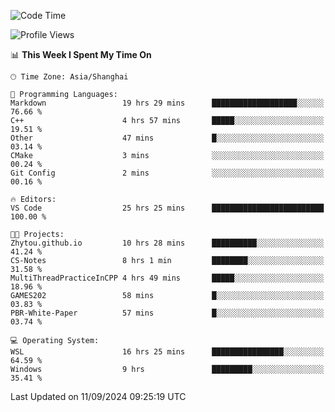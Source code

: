 <!--START_SECTION:waka-->
![Code Time](http://img.shields.io/badge/Code%20Time-1%2C974%20hrs%2020%20mins-blue)

![Profile Views](http://img.shields.io/badge/Profile%20Views-0-blue)

📊 **This Week I Spent My Time On** 

```text
🕑︎ Time Zone: Asia/Shanghai

💬 Programming Languages: 
Markdown                 19 hrs 29 mins      ███████████████████░░░░░░   76.66 % 
C++                      4 hrs 57 mins       █████░░░░░░░░░░░░░░░░░░░░   19.51 % 
Other                    47 mins             █░░░░░░░░░░░░░░░░░░░░░░░░   03.14 % 
CMake                    3 mins              ░░░░░░░░░░░░░░░░░░░░░░░░░   00.24 % 
Git Config               2 mins              ░░░░░░░░░░░░░░░░░░░░░░░░░   00.16 % 

🔥 Editors: 
VS Code                  25 hrs 25 mins      █████████████████████████   100.00 % 

🐱‍💻 Projects: 
Zhytou.github.io         10 hrs 28 mins      ██████████░░░░░░░░░░░░░░░   41.24 % 
CS-Notes                 8 hrs 1 min         ████████░░░░░░░░░░░░░░░░░   31.58 % 
MultiThreadPracticeInCPP 4 hrs 49 mins       █████░░░░░░░░░░░░░░░░░░░░   18.96 % 
GAMES202                 58 mins             █░░░░░░░░░░░░░░░░░░░░░░░░   03.83 % 
PBR-White-Paper          57 mins             █░░░░░░░░░░░░░░░░░░░░░░░░   03.74 % 

💻 Operating System: 
WSL                      16 hrs 25 mins      ████████████████░░░░░░░░░   64.59 % 
Windows                  9 hrs               █████████░░░░░░░░░░░░░░░░   35.41 % 
```


 Last Updated on 11/09/2024 09:25:19 UTC
<!--END_SECTION:waka-->